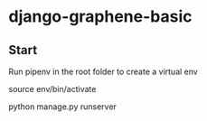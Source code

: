 # django-graphene-basic

## Start

Run pipenv in the root folder to create a virtual env

source env/bin/activate

python manage.py runserver
